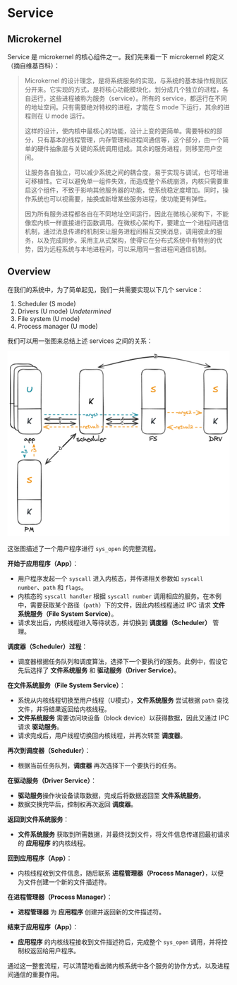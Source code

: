 # Service

## Microkernel

Service 是 microkernel 的核心组件之一。我们先来看一下 microkernel 的定义（摘自维基百科）：

> Microkernel 的设计理念，是将系统服务的实现，与系统的基本操作规则区分开来。它实现的方式，是将核心功能模块化，划分成几个独立的进程，各自运行，这些进程被称为服务（service）。所有的 service，都运行在不同的地址空间。只有需要绝对特权的进程，才能在 S mode 下运行，其余的进程则在 U mode 运行。
>
> 这样的设计，使内核中最核心的功能，设计上变的更简单。需要特权的部分，只有基本的线程管理，内存管理和进程间通信等，这个部分，由一个简单的硬件抽象层与关键的系统调用组成。其余的服务进程，则移至用户空间。
>
> 让服务各自独立，可以减少系统之间的耦合度，易于实现与调试，也可增进可移植性。它可以避免单一组件失效，而造成整个系统崩溃，内核只需要重启这个组件，不致于影响其他服务器的功能，使系统稳定度增加。同时，操作系统也可以视需要，抽换或新增某些服务进程，使功能更有弹性。
>
> 因为所有服务进程都各自在不同地址空间运行，因此在微核心架构下，不能像宏内核一样直接进行函数调用。在微核心架构下，要建立一个进程间通信机制，通过消息传递的机制来让服务进程间相互交换消息，调用彼此的服务，以及完成同步。采用主从式架构，使得它在分布式系统中有特别的优势，因为远程系统与本地进程间，可以采用同一套进程间通信机制。

## Overview

在我们的系统中，为了简单起见，我们一共需要实现以下几个 service：

1. Scheduler (S mode)
2. Drivers (U mode) *Undetermined*
3. File system (U mode)
4. Process manager (U mode)

我们可以用一张图来总结上述 services 之间的关系：

![overview](assets/service.png)

这张图描述了一个用户程序进行 `sys_open` 的完整流程。

**开始于应用程序（App）**：

- 用户程序发起一个 `syscall` 进入内核态，并传递相关参数如 `syscall number`、`path` 和 `flags`。
- 内核态的 `syscall handler` 根据 `syscall number` 调用相应的服务。在本例中，需要获取某个路径（`path`）下的文件，因此内核线程通过 IPC 请求 **文件系统服务（File System Service）**。
- 请求发出后，内核线程进入等待状态，并切换到 **调度器（Scheduler）** 管理。

**调度器（Scheduler）过程**：

- 调度器根据任务队列和调度算法，选择下一个要执行的服务。此例中，假设它先后选择了 **文件系统服务** 和 **驱动服务（Driver Service）**。

**在文件系统服务（File System Service）**：

- 系统从内核线程切换至用户线程（U模式），**文件系统服务** 尝试根据 `path` 查找文件，并将结果返回给内核线程。
- **文件系统服务** 需要访问块设备（block device）以获得数据，因此又通过 IPC 请求 **驱动服务**。
- 请求完成后，用户线程切换回内核线程，并再次转至 **调度器**。

**再次到调度器（Scheduler）**：

- 根据当前任务队列，**调度器** 再次选择下一个要执行的任务。

**在驱动服务（Driver Service）**：

- **驱动服务**操作块设备读取数据，完成后将数据返回至 **文件系统服务**。
- 数据交换完毕后，控制权再次返回 **调度器**。

**返回到文件系统服务**：

- **文件系统服务** 获取到所需数据，并最终找到文件，将文件信息传递回最初请求的 **应用程序** 的内核线程。

**回到应用程序（App）**：

- 内核线程收到文件信息，随后联系 **进程管理器（Process Manager）**，以便为文件创建一个新的文件描述符。

**在进程管理器（Process Manager）**：

- **进程管理器** 为 **应用程序** 创建并返回新的文件描述符。

**结束于应用程序（App）**：

- **应用程序** 的内核线程接收到文件描述符后，完成整个 `sys_open` 调用，并将控制权返回给用户程序。

通过这一整套流程，可以清楚地看出微内核系统中各个服务的协作方式，以及进程间通信的重要作用。

